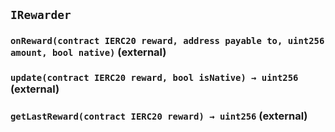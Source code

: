 ## `IRewarder`






### `onReward(contract IERC20 reward, address payable to, uint256 amount, bool native)` (external)





### `update(contract IERC20 reward, bool isNative) → uint256` (external)





### `getLastReward(contract IERC20 reward) → uint256` (external)






